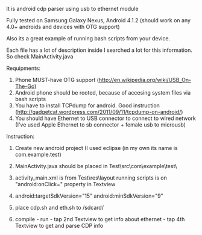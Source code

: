 It is android cdp parser using usb to ethernet module

Fully tested on Samsung Galaxy Nexus, Android 4.1.2 (should work on any 4.0+ androids and devices with OTG support)

Also its a great example of running bash scripts from your device.

Each file has a lot of description inside
I searched a lot for this information.
So check MainActivity.java



Requipments:
1. Phone MUST-have OTG support (http://en.wikipedia.org/wiki/USB_On-The-Go)
2. Android phone should be rooted, because of accesing system files via bash scripts
3. You have to install TCPdump for android. Good instruction (http://gadgetcat.wordpress.com/2011/09/11/tcpdump-on-android/)
4. You should have Ethernet to USB connector to connect to wired network (I've used Apple Ethernet to sb connector + female usb to microusb)

Instruction:
1. Create new android project (I used eclipse (in my own its name is com.example.test)
2. MainActivity.java should be placed in Test\src\com\example\test\
3. activity_main.xml is from Test\res\layout
 running scripts is on "android:onClick=" property in Textview
4. android:targetSdkVersion="15" android:minSdkVersion="9"

5. place cdp.sh and eth.sh to /sdcard/
6. compile - run - tap 2nd Textview to get info about ethernet - tap 4th Textview to get and parse CDP info